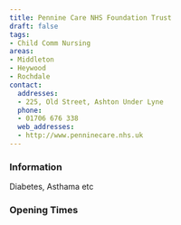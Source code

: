 ```yaml
---
title: Pennine Care NHS Foundation Trust
draft: false
tags:
- Child Comm Nursing
areas:
- Middleton
- Heywood
- Rochdale
contact:
  addresses:
  - 225, Old Street, Ashton Under Lyne
  phone:
  - 01706 676 338
  web_addresses:
  - http://www.penninecare.nhs.uk
---
```


### Information
Diabetes,  Asthama etc

### Opening Times


